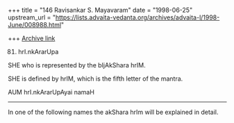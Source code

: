 +++
title = "146 Ravisankar S. Mayavaram"
date = "1998-06-25"
upstream_url = "https://lists.advaita-vedanta.org/archives/advaita-l/1998-June/008988.html"

+++
[Archive link](https://lists.advaita-vedanta.org/archives/advaita-l/1998-June/008988.html)

81. hrI.nkArarUpa

SHE who is represented by the bIjAkShara hrIM.

SHE is defined by hrIM, which is the fifth letter of the mantra.

AUM hrI.nkArarUpAyai namaH


---
In one of the following names the akShara hrIm will be explained in
detail.

